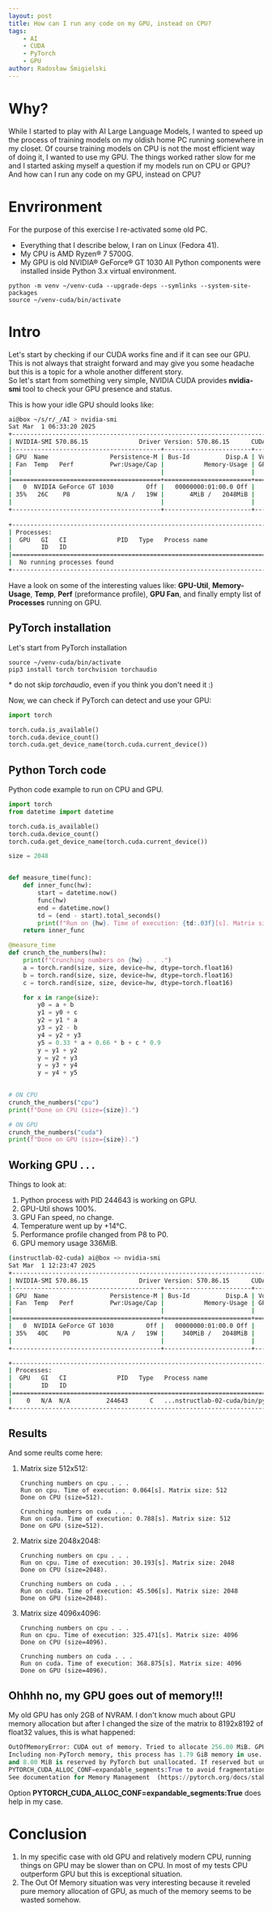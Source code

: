 ```yaml
---
layout: post
title: How can I run any code on my GPU, instead on CPU?
tags:
    - AI
    - CUDA
    - PyTorch
    - GPU
author: Radosław Śmigielski
---
```


Why?
====
While I started to play with AI Large Language Models, I wanted to speed up the process
of training models on my oldish home PC running somewhere in my closet. Of course training
models on CPU is not the most efficient way of doing it, I wanted to use my GPU.
The things worked rather slow for me and I started asking myself a question if my models
run on CPU or GPU? And how can I run any code on my GPU, instead on CPU?

Envrironment
============
For the purpose of this exercise I re-activated some old PC.
* Everything that I describe below, I ran on Linux (Fedora 41).
* My CPU is AMD Ryzen® 7 5700G.
* My GPU is old NVIDIA® GeForce® GT 1030
All Python components were installed inside Python 3.x virtual environment.
```
python -m venv ~/venv-cuda --upgrade-deps --symlinks --system-site-packages
source ~/venv-cuda/bin/activate
```

Intro
=====
Let's start by checking if our CUDA works fine and if it can see our GPU.
This is not always that straight forward and may give you some headache but this is a topic
for a whole another different story.  
So let's start from something very simple, NVIDIA CUDA provides __nvidia-smi__
tool to check your GPU presence and status.

This is how your idle GPU should looks like:
```bash
ai@box ~/s/r/_/AI > nvidia-smi
Sat Mar  1 06:33:20 2025
+-----------------------------------------------------------------------------------------+
| NVIDIA-SMI 570.86.15              Driver Version: 570.86.15      CUDA Version: 12.8     |
|-----------------------------------------+------------------------+----------------------+
| GPU  Name                 Persistence-M | Bus-Id          Disp.A | Volatile Uncorr. ECC |
| Fan  Temp   Perf          Pwr:Usage/Cap |           Memory-Usage | GPU-Util  Compute M. |
|                                         |                        |               MIG M. |
|=========================================+========================+======================|
|   0  NVIDIA GeForce GT 1030         Off |   00000000:01:00.0 Off |                  N/A |
| 35%   26C    P8             N/A /   19W |       4MiB /   2048MiB |      0%      Default |
|                                         |                        |                  N/A |
+-----------------------------------------+------------------------+----------------------+
                                                                                         
+-----------------------------------------------------------------------------------------+
| Processes:                                                                              |
|  GPU   GI   CI              PID   Type   Process name                        GPU Memory |
|        ID   ID                                                               Usage      |
|=========================================================================================|
|  No running processes found                                                             |
+-----------------------------------------------------------------------------------------+
```

Have a look on some of the interesting values like: __GPU-Util__, __Memory-Usage__, 
__Temp__, __Perf__ (preformance profile), __GPU Fan__, and finally empty list
of __Processes__ running on GPU.

PyTorch installation
--------------------
Let's start from PyTorch installation
```
source ~/venv-cuda/bin/activate
pip3 install torch torchvision torchaudio
```
\* do not skip _torchaudio_, even if you think you don't need it :)  

Now, we can check if PyTorch can detect and use your GPU:
```python
import torch

torch.cuda.is_available()
torch.cuda.device_count()
torch.cuda.get_device_name(torch.cuda.current_device())
```

Python Torch code
-----------------
Python code example to run on CPU and GPU.
```python
import torch
from datetime import datetime

torch.cuda.is_available()
torch.cuda.device_count()
torch.cuda.get_device_name(torch.cuda.current_device())

size = 2048


def measure_time(func):
    def inner_func(hw):
        start = datetime.now()
        func(hw)
        end = datetime.now()
        td = (end - start).total_seconds()
        print(f"Run on {hw}. Time of execution: {td:.03f}[s]. Matrix size: {size}")
    return inner_func

@measure_time
def crunch_the_numbers(hw):
    print(f"Crunching numbers on {hw} . . .")
    a = torch.rand(size, size, device=hw, dtype=torch.float16)
    b = torch.rand(size, size, device=hw, dtype=torch.float16)
    c = torch.rand(size, size, device=hw, dtype=torch.float16)

    for x in range(size):
        y0 = a + b
        y1 = y0 + c
        y2 = y1 * a
        y3 = y2 - b
        y4 = y2 + y3
        y5 = 0.33 * a + 0.66 * b + c * 0.9
        y = y1 + y2
        y = y2 + y3
        y = y3 + y4
        y = y4 + y5
 

# ON CPU
crunch_the_numbers("cpu")
print(f"Done on CPU (size={size}).")

# ON GPU
crunch_the_numbers("cuda")
print(f"Done on GPU (size={size}).")
```

Working GPU . . .
-----------------
Things to look at:
1. Python process with PID 244643 is working on GPU.
1. GPU-Util shows 100%.
1. GPU Fan speed, no change.
1. Temperature went up by +14°C.
1. Performance profile changed from P8 to P0.
1. GPU memory usage 336MiB.

```bash
(instructlab-02-cuda) ai@box ~> nvidia-smi
Sat Mar  1 12:23:47 2025
+-----------------------------------------------------------------------------------------+
| NVIDIA-SMI 570.86.15              Driver Version: 570.86.15      CUDA Version: 12.8     |
|-----------------------------------------+------------------------+----------------------+
| GPU  Name                 Persistence-M | Bus-Id          Disp.A | Volatile Uncorr. ECC |
| Fan  Temp   Perf          Pwr:Usage/Cap |           Memory-Usage | GPU-Util  Compute M. |
|                                         |                        |               MIG M. |
|=========================================+========================+======================|
|   0  NVIDIA GeForce GT 1030         Off |   00000000:01:00.0 Off |                  N/A |
| 35%   40C    P0             N/A /   19W |     340MiB /   2048MiB |    100%      Default |
|                                         |                        |                  N/A |
+-----------------------------------------+------------------------+----------------------+

+-----------------------------------------------------------------------------------------+
| Processes:                                                                              |
|  GPU   GI   CI              PID   Type   Process name                        GPU Memory |
|        ID   ID                                                               Usage      |
|=========================================================================================|
|    0   N/A  N/A          244643      C   ...nstructlab-02-cuda/bin/python        336MiB |
+-----------------------------------------------------------------------------------------+
```

Results
-------
And some reults come here:
1. Matrix size 512x512:
   ```
   Crunching numbers on cpu . . .
   Run on cpu. Time of execution: 0.064[s]. Matrix size: 512
   Done on CPU (size=512).

   Crunching numbers on cuda . . .
   Run on cuda. Time of execution: 0.788[s]. Matrix size: 512
   Done on GPU (size=512).
   ```
1. Matrix size 2048x2048:
   ```
   Crunching numbers on cpu . . .
   Run on cpu. Time of execution: 30.193[s]. Matrix size: 2048
   Done on CPU (size=2048).

   Crunching numbers on cuda . . .
   Run on cuda. Time of execution: 45.506[s]. Matrix size: 2048
   Done on GPU (size=2048).
   ```
1. Matrix size 4096x4096:
   ```
   Crunching numbers on cpu . . .
   Run on cpu. Time of execution: 325.471[s]. Matrix size: 4096
   Done on CPU (size=4096).

   Crunching numbers on cuda . . .
   Run on cuda. Time of execution: 368.875[s]. Matrix size: 4096
   Done on GPU (size=4096).
   ```

Ohhhh no, my GPU goes out of memory!!!
--------------------------------------
My old GPU has only 2GB of NVRAM. I don't know much about GPU memory allocation
but after I changed the size of the matrix to 8192x8192 of float32 values,
this is what happened:
```python
OutOfMemoryError: CUDA out of memory. Tried to allocate 256.00 MiB. GPU 0 has a total capacity of 1.95 GiB of which 153.81 MiB is free.
Including non-PyTorch memory, this process has 1.79 GiB memory in use. Of the allocated memory 1.75 GiB is allocated by PyTorch,
and 8.00 MiB is reserved by PyTorch but unallocated. If reserved but unallocated memory is large try setting
PYTORCH_CUDA_ALLOC_CONF=expandable_segments:True to avoid fragmentation.
See documentation for Memory Management  (https://pytorch.org/docs/stable/notes/cuda.html#environment-variables)
```
Option __PYTORCH_CUDA_ALLOC_CONF=expandable_segments:True__ does help in my case.

Conclusion
==========
1. In my specific case with old GPU and relatively modern CPU,
   running things on GPU may be slower than on CPU. In most
   of my tests CPU outperform GPU but this is exceptional situation.
1. The Out Of Memory situation was very interesting because
   it reveled pure memory allocation of GPU, as much of the memory
   seems to be wasted somehow.

